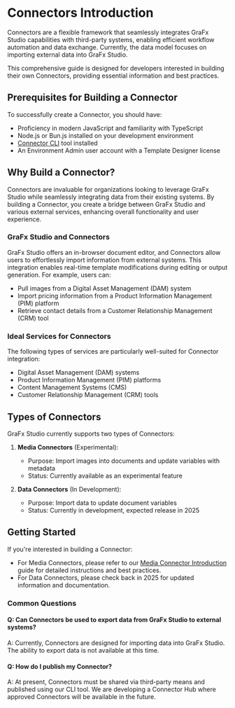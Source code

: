 # Connectors Introduction

Connectors are a flexible framework that seamlessly integrates GraFx Studio capabilities with third-party systems, enabling efficient workflow automation and data exchange. Currently, the data model focuses on importing external data into GraFx Studio.

This comprehensive guide is designed for developers interested in building their own Connectors, providing essential information and best practices.

## Prerequisites for Building a Connector

To successfully create a Connector, you should have:

- Proficiency in modern JavaScript and familiarity with TypeScript
- Node.js or Bun.js installed on your development environment
- [Connector CLI]() tool installed
- An Environment Admin user account with a Template Designer license

## Why Build a Connector?

Connectors are invaluable for organizations looking to leverage GraFx Studio while seamlessly integrating data from their existing systems. By building a Connector, you create a bridge between GraFx Studio and various external services, enhancing overall functionality and user experience.

### GraFx Studio and Connectors

GraFx Studio offers an in-browser document editor, and Connectors allow users to effortlessly import information from external systems. This integration enables real-time template modifications during editing or output generation. For example, users can:

- Pull images from a Digital Asset Management (DAM) system
- Import pricing information from a Product Information Management (PIM) platform
- Retrieve contact details from a Customer Relationship Management (CRM) tool

### Ideal Services for Connectors

The following types of services are particularly well-suited for Connector integration:

- Digital Asset Management (DAM) systems
- Product Information Management (PIM) platforms
- Content Management Systems (CMS)
- Customer Relationship Management (CRM) tools

## Types of Connectors

GraFx Studio currently supports two types of Connectors:

1. **Media Connectors** (Experimental): 
   - Purpose: Import images into documents and update variables with metadata
   - Status: Currently available as an experimental feature

2. **Data Connectors** (In Development):
   - Purpose: Import data to update document variables
   - Status: Currently in development, expected release in 2025

## Getting Started

If you're interested in building a Connector:

- For Media Connectors, please refer to our [Media Connector Introduction](/GraFx-Developers/connectors/media-connector/media-connector-introduction/) guide for detailed instructions and best practices.
- For Data Connectors, please check back in 2025 for updated information and documentation.

### Common Questions

#### Q: Can Connectors be used to export data from GraFx Studio to external systems?
A: Currently, Connectors are designed for importing data into GraFx Studio. The ability to export data is not available at this time.

#### Q: How do I publish my Connector?
A: At present, Connectors must be shared via third-party means and published using our CLI tool. We are developing a Connector Hub where approved Connectors will be available in the future.
